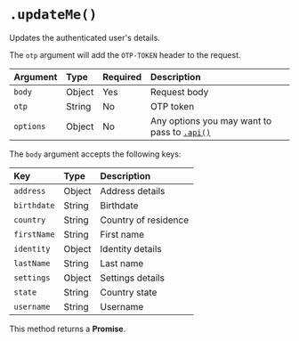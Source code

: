 # `.updateMe()`

Updates the authenticated user's details.

The `otp` argument will add the `OTP-TOKEN` header to the request.

| Argument  | Type   | Required | Description                                              |
|:----------|:-------|:---------|:---------------------------------------------------------|
| `body`    | Object | Yes      | Request body                                             |
| `otp`     | String | No       | OTP token                                                |
| `options` | Object | No       | Any options you may want to pass to [`.api()`](/sdk#api) |

The `body` argument accepts the following keys:

| Key         | Type   | Description          |
|:------------|:-------|:---------------------|
| `address`   | Object | Address details      |
| `birthdate` | String | Birthdate            |
| `country`   | String | Country of residence |
| `firstName` | String | First name           |
| `identity`  | Object | Identity details     |
| `lastName`  | String | Last name            |
| `settings`  | Object | Settings details     |
| `state`     | String | Country state        |
| `username`  | String | Username             |

This method returns a **Promise**.
